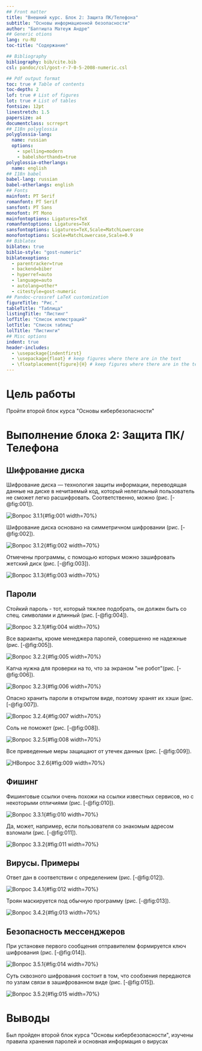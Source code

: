 ```yaml
---
## Front matter
title: "Внешний курс. Блок 2: Защита ПК/Телефона"
subtitle: "Основы информационной безопасности"
author: "Баптишта Матеуж Андре"
## Generic otions
lang: ru-RU
toc-title: "Содержание"

## Bibliography
bibliography: bib/cite.bib
csl: pandoc/csl/gost-r-7-0-5-2008-numeric.csl

## Pdf output format
toc: true # Table of contents
toc-depth: 2
lof: true # List of figures
lot: true # List of tables
fontsize: 12pt
linestretch: 1.5
papersize: a4
documentclass: scrreprt
## I18n polyglossia
polyglossia-lang:
  name: russian
  options:
	- spelling=modern
	- babelshorthands=true
polyglossia-otherlangs:
  name: english
## I18n babel
babel-lang: russian
babel-otherlangs: english
## Fonts
mainfont: PT Serif
romanfont: PT Serif
sansfont: PT Sans
monofont: PT Mono
mainfontoptions: Ligatures=TeX
romanfontoptions: Ligatures=TeX
sansfontoptions: Ligatures=TeX,Scale=MatchLowercase
monofontoptions: Scale=MatchLowercase,Scale=0.9
## Biblatex
biblatex: true
biblio-style: "gost-numeric"
biblatexoptions:
  - parentracker=true
  - backend=biber
  - hyperref=auto
  - language=auto
  - autolang=other*
  - citestyle=gost-numeric
## Pandoc-crossref LaTeX customization
figureTitle: "Рис."
tableTitle: "Таблица"
listingTitle: "Листинг"
lofTitle: "Список иллюстраций"
lotTitle: "Список таблиц"
lolTitle: "Листинги"
## Misc options
indent: true
header-includes:
  - \usepackage{indentfirst}
  - \usepackage{float} # keep figures where there are in the text
  - \floatplacement{figure}{H} # keep figures where there are in the text
---
```


# Цель работы

Пройти второй блок курса "Основы кибербезопасности"

# Выполнение блока 2: Защита ПК/Телефона

## Шифрование диска

Шифрование диска — технология защиты информации, переводящая данные на диске в нечитаемый код, который нелегальный пользователь не сможет легко расшифровать. Соответственно, можно (рис. [-@fig:001]).

![Вопрос 3.1.1](image/1.PNG){#fig:001 width=70%}

Шифрование диска основано на симметричном шифровании (рис. [-@fig:002]).

![Вопрос 3.1.2](image/2.PNG){#fig:002 width=70%}

Отмечены программы, с помощью которых можно зашифровать жетский диск (рис. [-@fig:003]).

![Вопрос 3.1.3](image/3.PNG){#fig:003 width=70%}

## Пароли

Стойкий пароль - тот, который тяжлее подобрать, он должен быть со спец. символами и длинный (рис. [-@fig:004]).

![Вопрос 3.2.1](image/4.PNG){#fig:004 width=70%}

Все варианты, кроме менеджера паролей, совершенно не надежные (рис. [-@fig:005]).

![Вопрос 3.2.2](image/5.PNG){#fig:005 width=70%}

Капча нужна для проверки на то, что за экраном "не робот"(рис. [-@fig:006]).

![Вопрос 3.2.3](image/6.PNG){#fig:006 width=70%}

Опасно хранить пароли в открытом виде, поэтому хранят их хэши (рис. [-@fig:007]).

![Вопрос 3.2.4](image/7.PNG){#fig:007 width=70%}

Соль не поможет (рис. [-@fig:008]).

![Вопрос 3.2.5](image/8.PNG){#fig:008 width=70%}

Все приведенные меры защищают от утечек данных (рис. [-@fig:009]).

![НВопрос 3.2.6](image/9.PNG){#fig:009 width=70%}

## Фишинг

Фишинговые ссылки очень похожи на ссылки известных сервисов, но с некоторыми отличиями (рис. [-@fig:010]).

![Вопрос 3.3.1](image/10.PNG){#fig:010 width=70%}

Да, может, например, если пользователя со знакомым адресом взломали (рис. [-@fig:011]).

![Вопрос 3.3.2](image/11.PNG){#fig:011 width=70%}

## Вирусы. Примеры

Ответ дан в соответствии с определением (рис. [-@fig:012]).

![Вопрос 3.4.1](image/12.PNG){#fig:012 width=70%}

Троян маскируется под обычную программу (рис. [-@fig:013]).

![Вопрос 3.4.2](image/13.PNG){#fig:013 width=70%}

## Безопасность мессенджеров

При установке первого сообщения отправителем формируется ключ шифрования (рис. [-@fig:014]).

![Вопрос 3.5.1](image/14.PNG){#fig:014 width=70%}

Суть сквозного шифрования состоит в том, что сообзения передаются по узлам связи в зашифрованном виде (рис. [-@fig:015]).

![Вопрос 3.5.2](image/15.PNG){#fig:015 width=70%}

# Выводы

Был пройден второй блок курса "Основы кибербезопасности", изучены правила хранения паролей и основная информация о вирусах

